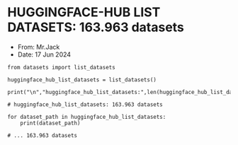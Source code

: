 # HUGGINGFACE-HUB LIST DATASETS: 163.963 datasets
- From: Mr.Jack
- Date: 17 Jun 2024

```
from datasets import list_datasets

huggingface_hub_list_datasets = list_datasets()

print("\n","huggingface_hub_list_datasets:",len(huggingface_hub_list_datasets),"datasets")

# huggingface_hub_list_datasets: 163.963 datasets

for dataset_path in huggingface_hub_list_datasets:
    print(dataset_path)

# ... 163.963 datasets
```
